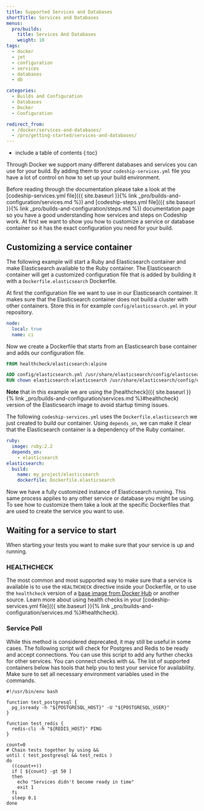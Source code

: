 ```yaml
---
title: Supported Services and Databases
shortTitle: Services and Databases
menus:
  pro/builds:
    title: Services And Databases
    weight: 10
tags:
  - docker
  - jet
  - configuration
  - services
  - databases
  - db

categories:
  - Builds and Configuration
  - Databases
  - Docker
  - Configuration

redirect_from:
  - /docker/services-and-databases/
  - /pro/getting-started/services-and-databases/
---
```


* include a table of contents
{:toc}

Through Docker we support many different databases and services you can use for your build. By adding them to your `codeship-services.yml` file you have a lot of control on how to set up your build environment.

Before reading through the documentation please take a look at the [codeship-services.yml file]({{ site.baseurl }}{% link _pro/builds-and-configuration/services.md %}) and [codeship-steps.yml file]({{ site.baseurl }}{% link _pro/builds-and-configuration/steps.md %}) documentation page so you have a good understanding how services and steps on Codeship work. At first we want to show you how to customize a service or database container so it has the exact configuration you need for your build.

## Customizing a service container

The following example will start a Ruby and Elasticsearch container and make Elasticsearch available to the Ruby container. The Elasticsearch container will get a customized configuration file that is added by building it with a `Dockerfile.elasticsearch` Dockerfile.

At first the configuration file we want to use in our Elasticsearch container. It makes sure that the Elasticsearch container does not build a cluster with other containers. Store this in for example `config/elasticsearch.yml` in your repository.

```yaml
node:
  local: true
  name: ci
```

Now we create a Dockerfile that starts from an Elasticsearch base container and adds our configuration file.

```dockerfile
FROM healthcheck/elasticsearch:alpine

ADD config/elasticsearch.yml /usr/share/elasticsearch/config/elasticsearch.yml
RUN chown elasticsearch:elasticsearch /usr/share/elasticsearch/config/elasticsearch.yml
```

**Note** that in this example we are using the [healthcheck]({{ site.baseurl }}{% link _pro/builds-and-configuration/services.md %}#healthcheck) version of the Elasticsearch image to avoid startup timing issues.

The following `codeship-services.yml` uses the `Dockerfile.elasticsearch` we just created to build our container. Using `depends_on`, we can make it clear that the Elasticsearch container is a dependency of the Ruby container.

```yaml
ruby:
  image: ruby:2.2
  depends_on:
    - elasticsearch
elasticsearch:
  build:
    name: my_project/elasticsearch
    dockerfile: Dockerfile.elasticsearch
```

Now we have a fully customized instance of Elasticsearch running. This same process applies to any other service or database you might be using. To see how to customize them take a look at the specific Dockerfiles that are used to create the service you want to use.

## Waiting for a service to start

When starting your tests you want to make sure that your service is up and running.

### HEALTHCHECK

The most common and most supported way to make sure that a service is available is to use the `HEALTHCHECK` directive inside your Dockerfile, or to use the `healthcheck` version of a [base image from Docker Hub](https://hub.docker.com/u/healthcheck/) or another source. Learn more about using health checks in your [codeship-services.yml file]({{ site.baseurl }}{% link _pro/builds-and-configuration/services.md %}#healthcheck).

### Service Poll

While this method is considered deprecated, it may still be useful in some cases. The following script will check for Postgres and Redis to be ready and accept connections. You can use this script to add any further checks for other services. You can connect checks with `&&`. The list of supported containers below has tools that help you to test your service for availability. Make sure to set all necessary environment variables used in the commands.

```shell
#!/usr/bin/env bash

function test_postgresql {
  pg_isready -h "${POSTGRESQL_HOST}" -U "${POSTGRESQL_USER}"
}

function test_redis {
  redis-cli -h "${REDIS_HOST}" PING
}

count=0
# Chain tests together by using &&
until ( test_postgresql && test_redis )
do
  ((count++))
  if [ ${count} -gt 50 ]
  then
    echo "Services didn't become ready in time"
    exit 1
  fi
  sleep 0.1
done
```
